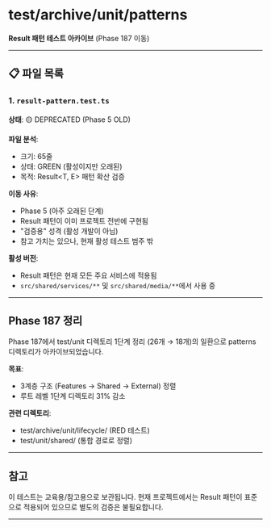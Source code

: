 # test/archive/unit/patterns

**Result 패턴 테스트 아카이브** (Phase 187 이동)

---

## 📋 파일 목록

### 1. `result-pattern.test.ts`

**상태**: 🟡 DEPRECATED (Phase 5 OLD)

**파일 분석**:

- 크기: 65줄
- 상태: GREEN (활성이지만 오래된)
- 목적: Result<T, E> 패턴 확산 검증

**이동 사유**:

- Phase 5 (아주 오래된 단계)
- Result 패턴이 이미 프로젝트 전반에 구현됨
- "검증용" 성격 (활성 개발이 아님)
- 참고 가치는 있으나, 현재 활성 테스트 범주 밖

**활성 버전**:

- Result 패턴은 현재 모든 주요 서비스에 적용됨
- `src/shared/services/**` 및 `src/shared/media/**`에서 사용 중

---

## Phase 187 정리

Phase 187에서 test/unit 디렉토리 1단계 정리 (26개 → 18개)의 일환으로 patterns 디렉토리가 아카이브되었습니다.

**목표**:

- 3계층 구조 (Features → Shared → External) 정렬
- 루트 레벨 1단계 디렉토리 31% 감소

**관련 디렉토리**:

- test/archive/unit/lifecycle/ (RED 테스트)
- test/unit/shared/ (통합 경로로 정렬)

---

## 참고

이 테스트는 교육용/참고용으로 보관됩니다. 현재 프로젝트에서는 Result 패턴이 표준으로 적용되어 있으므로 별도의 검증은 불필요합니다.

---
